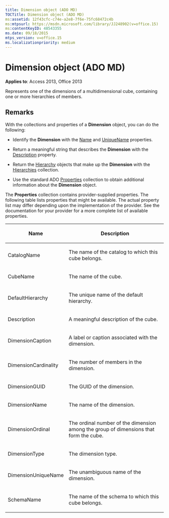 ```yaml
---
title: Dimension object (ADO MD)
TOCTitle: Dimension object (ADO MD)
ms:assetid: 12f43cfc-c74e-a2e8-7f6e-75fc68472c4b
ms:mtpsurl: https://msdn.microsoft.com/library/JJ248902(v=office.15)
ms:contentKeyID: 48543355
ms.date: 09/18/2015
mtps_version: v=office.15
ms.localizationpriority: medium
---
```


# Dimension object (ADO MD)


**Applies to**: Access 2013, Office 2013

Represents one of the dimensions of a multidimensional cube, containing one or more hierarchies of members.

## Remarks

With the collections and properties of a **Dimension** object, you can do the following:

  - Identify the **Dimension** with the [Name](name-property-ado-md.md) and [UniqueName](uniquename-property-ado-md.md) properties.

  - Return a meaningful string that describes the **Dimension** with the [Description](description-property-ado-md.md) property.

  - Return the [Hierarchy](hierarchy-object-ado-md.md) objects that make up the **Dimension** with the [Hierarchies](hierarchies-collection-ado-md.md) collection.

  - Use the standard ADO [Properties](properties-collection-ado.md) collection to obtain additional information about the **Dimension** object.

The **Properties** collection contains provider-supplied properties. The following table lists properties that might be available. The actual property list may differ depending upon the implementation of the provider. See the documentation for your provider for a more complete list of available properties.

<table>
<colgroup>
<col />
<col />
</colgroup>
<thead>
<tr class="header">
<th><p>Name</p></th>
<th><p>Description</p></th>
</tr>
</thead>
<tbody>
<tr class="odd">
<td><p>CatalogName</p></td>
<td><p>The name of the catalog to which this cube belongs.</p></td>
</tr>
<tr class="even">
<td><p>CubeName</p></td>
<td><p>The name of the cube.</p></td>
</tr>
<tr class="odd">
<td><p>DefaultHierarchy</p></td>
<td><p>The unique name of the default hierarchy.</p></td>
</tr>
<tr class="even">
<td><p>Description</p></td>
<td><p>A meaningful description of the cube.</p></td>
</tr>
<tr class="odd">
<td><p>DimensionCaption</p></td>
<td><p>A label or caption associated with the dimension.</p></td>
</tr>
<tr class="even">
<td><p>DimensionCardinality</p></td>
<td><p>The number of members in the dimension.</p></td>
</tr>
<tr class="odd">
<td><p>DimensionGUID</p></td>
<td><p>The GUID of the dimension.</p></td>
</tr>
<tr class="even">
<td><p>DimensionName</p></td>
<td><p>The name of the dimension.</p></td>
</tr>
<tr class="odd">
<td><p>DimensionOrdinal</p></td>
<td><p>The ordinal number of the dimension among the group of dimensions that form the cube.</p></td>
</tr>
<tr class="even">
<td><p>DimensionType</p></td>
<td><p>The dimension type.</p></td>
</tr>
<tr class="odd">
<td><p>DimensionUniqueName</p></td>
<td><p>The unambiguous name of the dimension.</p></td>
</tr>
<tr class="even">
<td><p>SchemaName</p></td>
<td><p>The name of the schema to which this cube belongs.</p></td>
</tr>
</tbody>
</table>

